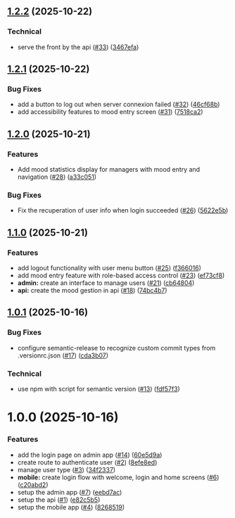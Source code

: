 ## [1.2.2](https://github.com/theotime2005/my-mood/compare/v1.2.1...v1.2.2) (2025-10-22)

### Technical

* serve the front by the api ([#33](https://github.com/theotime2005/my-mood/issues/33)) ([3467efa](https://github.com/theotime2005/my-mood/commit/3467efadd39e0f318ed107892d6bf1d08676b630))

## [1.2.1](https://github.com/theotime2005/my-mood/compare/v1.2.0...v1.2.1) (2025-10-22)

### Bug Fixes

* add a button to log out when server connexion failed ([#32](https://github.com/theotime2005/my-mood/issues/32)) ([46cf68b](https://github.com/theotime2005/my-mood/commit/46cf68bfa617501dcd7ff7c96c9a635c700bf2df))
* add accessibility features to mood entry screen ([#31](https://github.com/theotime2005/my-mood/issues/31)) ([7518ca2](https://github.com/theotime2005/my-mood/commit/7518ca235232c7f1ab2b0e1d7c4711089c7ef9ba))

## [1.2.0](https://github.com/theotime2005/my-mood/compare/v1.1.0...v1.2.0) (2025-10-21)

### Features

* Add mood statistics display for managers with mood entry and navigation ([#28](https://github.com/theotime2005/my-mood/issues/28)) ([a33c051](https://github.com/theotime2005/my-mood/commit/a33c051f0c835f85561ac78029b1ef1f5efbf720))

### Bug Fixes

* Fix the recuperation of user info when login succeeded ([#26](https://github.com/theotime2005/my-mood/issues/26)) ([5622e5b](https://github.com/theotime2005/my-mood/commit/5622e5b071a6d5cdb23e6aaf9890f9b9f15b0c14))

## [1.1.0](https://github.com/theotime2005/my-mood/compare/v1.0.1...v1.1.0) (2025-10-21)

### Features

* add logout functionality with user menu button ([#25](https://github.com/theotime2005/my-mood/issues/25)) ([f366016](https://github.com/theotime2005/my-mood/commit/f366016f07b75db575d23b23c4cf09bfa9911e58))
* add mood entry feature with role-based access control ([#23](https://github.com/theotime2005/my-mood/issues/23)) ([ef73cf8](https://github.com/theotime2005/my-mood/commit/ef73cf8a050196a794df642dc4d282c5ab8e6e03))
* **admin:** create an interface to manage users ([#21](https://github.com/theotime2005/my-mood/issues/21)) ([cb64804](https://github.com/theotime2005/my-mood/commit/cb6480492d8b3b7e859b6c89c663b986ae40f093))
* **api:** create the mood gestion in api ([#18](https://github.com/theotime2005/my-mood/issues/18)) ([74bc4b7](https://github.com/theotime2005/my-mood/commit/74bc4b775ab47f335ef8b7432c761ce2206a225c))

## [1.0.1](https://github.com/theotime2005/my-mood/compare/v1.0.0...v1.0.1) (2025-10-16)

### Bug Fixes

* configure semantic-release to recognize custom commit types from .versionrc.json ([#17](https://github.com/theotime2005/my-mood/issues/17)) ([cda3b07](https://github.com/theotime2005/my-mood/commit/cda3b07981848e3566f9e48aa5548710c3d70f72))

### Technical

* use npm with script for semantic version ([#13](https://github.com/theotime2005/my-mood/issues/13)) ([fdf57f3](https://github.com/theotime2005/my-mood/commit/fdf57f332c8249cd2bbecbc324b052a0b59ee23b))

# 1.0.0 (2025-10-16)


### Features

* add the login page on admin app ([#14](https://github.com/theotime2005/my-mood/issues/14)) ([60e5d9a](https://github.com/theotime2005/my-mood/commit/60e5d9a70da3bc6ba8e5e3fd4d253345b7ca1a6d))
* create route to authenticate user ([#2](https://github.com/theotime2005/my-mood/issues/2)) ([8efe8ed](https://github.com/theotime2005/my-mood/commit/8efe8edef6d4ee02d3a6c834aacd2fabd909765a))
* manage user type ([#3](https://github.com/theotime2005/my-mood/issues/3)) ([34f2337](https://github.com/theotime2005/my-mood/commit/34f23374afa6b71fa76e1081a7251bc2dccca916))
* **mobile:** create login flow with welcome, login and home screens ([#6](https://github.com/theotime2005/my-mood/issues/6)) ([c20abd2](https://github.com/theotime2005/my-mood/commit/c20abd2d6f20552b632d1024fc6eed3e3a0db3e1))
* setup the admin app ([#7](https://github.com/theotime2005/my-mood/issues/7)) ([eebd7ac](https://github.com/theotime2005/my-mood/commit/eebd7ac6e01627bef156f82ef45a52e2226af46b))
* setup the api ([#1](https://github.com/theotime2005/my-mood/issues/1)) ([e82c5b5](https://github.com/theotime2005/my-mood/commit/e82c5b52cc72d9d58714e4b037741cada9f4abb2))
* setup the mobile app ([#4](https://github.com/theotime2005/my-mood/issues/4)) ([8268519](https://github.com/theotime2005/my-mood/commit/8268519d9be9469f8577be14cbe007bd7d6cb045))
